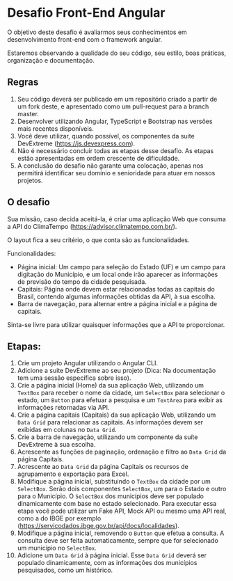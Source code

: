 # Desafio Front-End Angular

O objetivo deste desafio é avaliarmos seus conhecimentos em desenvolvimento front-end com o framework angular.

Estaremos observando a qualidade do seu código, seu estilo, boas práticas, organização e documentação.

## Regras

1. Seu código deverá ser publicado em um repositório criado a partir de um fork deste, e apresentado como um pull-request para a branch master.
2. Desenvolver utilizando Angular, TypeScript e Bootstrap nas versões mais recentes disponíveis.
3. Você deve utilizar, quando possível, os componentes da suite DevExtreme (https://js.devexpress.com).
4. Não é necessário concluir todas as etapas desse desafio. As etapas estão apresentadas em ordem crescente de dificuldade.
5. A conclusão do desafio não garante uma colocação, apenas nos permitirá identificar seu domínio e senioridade para atuar em nossos projetos.

## O desafio

Sua missão, caso decida aceitá-la, é criar uma aplicação Web que consuma a API do ClimaTempo (https://advisor.climatempo.com.br/).

O layout fica a seu critério, o que conta são as funcionalidades.

Funcionalidades:

- Página inicial: Um campo para seleção do Estado (UF) e um campo para digitação do Município, e um local onde irão aparecer as informações de previsão do tempo da cidade pesquisada.
- Capitais: Página onde devem estar relacionadas todas as capitais do Brasil, contendo algumas informações obtidas da API, à sua escolha.
- Barra de navegação, para alternar entre a página inicial e a página de capitais.

Sinta-se livre para utilizar quaisquer informações que a API te proporcionar.

## Etapas:

1. Crie um projeto Angular utilizando o Angular CLI.
2. Adicione a suite DevExtreme ao seu projeto (Dica: Na documentação tem uma sessão específica sobre isso).
3. Crie a página inicial (Home) da sua aplicação Web, utilizando um `TextBox` para receber o nome da cidade, um `SelectBox` para selecionar o estado, um `Button` para efetuar a pesquisa e um `TextArea` para exibir as informações retornadas via API.
4. Crie a página capitais (Capitais) da sua aplicação Web, utilizando um `Data Grid` para relacionar as capitais. As informações devem ser exibidas em colunas no `Data Grid`.
5. Crie a barra de navegação, utilizando um componente da suíte DevExtreme à sua escolha.
6. Acrescente as funções de paginação, ordenação e filtro ao `Data Grid` da página Capitais.
8. Acrescente ao `Data Grid` da página Capitais os recursos de agrupamento e exportação para Excel.
8. Modifique a página inicial, substituindo o `TextBox` da cidade por um `SelectBox`. Serão dois componentes `SelectBox`, um para o Estado e outro para o Município. O `SelectBox` dos municípios deve ser populado dinamicamente com base no estado selecionado. Para executar essa etapa você pode utilizar um Fake API, Mock API ou mesmo uma API real, como a do IBGE por exemplo (https://servicodados.ibge.gov.br/api/docs/localidades).
9. Modifique a página inicial, removendo o `Button` que efetua a consulta. A consulta deve ser feita automaticamente, sempre que for selecionado um município no `SelectBox`.
10. Adicione um `Data Grid` à página inicial. Esse `Data Grid` deverá ser populado dinamicamente, com as informações dos municípios pesquisados, como um histórico.


